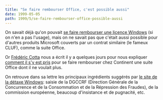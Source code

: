 ```yaml
---
title: "Se faire rembourser Office, c'est possible aussi"
date: 1999-05-05
path: 1999/5/se-faire-rembourser-office-possible-aussi
---
```


<P> On savait déjà qu'on pouvait <A HREF="http://www.lemonde.fr/nvtechno/business/windows/lacombe.html">se
faire rembourser une licence Windows</A> (si on n'en a pas l'usage),
mais on ne savait pas que c'était aussi possible pour d'autres produits
Microsoft couverts par un contrat similaire (le fameux CLUF), comme la
suite Office.  </P>

<P> Or <A HREF="mailto:cotta.frederic@wanadoo.fr">Frédéric
Cotta</A> nous a écrit il y a quelques jours pour nous expliquer <A HREF="http://www.linux-center.org/articles/9905/detaxe.txt">comment il
s'y est pris</A> pour se faire rembourser chez Continent une suite Office
dont il ne voulait plus.  </P>

<P> On retrouve dans sa lettre les principaux ingrédients suggérés
par <A HREF="http://www.linux-center.org/detaxe/">le site de la détaxe
Windows</A>: saisie de la DGCCRF (Direction Générale de la Concurrence
et de la Consommation et de la Répression des Fraudes), de la commission
européenne, beaucoup d'insistance et de pugnacité, etc.  </P>


